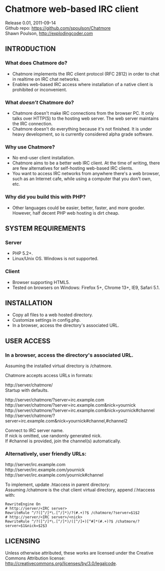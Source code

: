 Chatmore web-based IRC client
=============================

Release 0.01, 2011-09-14  
Github repo: https://github.com/spoulson/Chatmore  
Shawn Poulson, http://explodingcoder.com

INTRODUCTION
------------

### What does Chatmore do?
 - Chatmore implements the IRC client protocol (RFC 2812) in order to chat in realtime on IRC chat networks.
 - Enables web-based IRC access where installation of a native client is prohibited or inconvenient.

### What *doesn't* Chatmore do?
 - Chatmore doesn't make IRC connections from the browser PC.  It only talks over HTTP(S) to the hosting web server.  The web server maintains the IRC connection.
 - Chatmore doesn't do everything because it's not finished.  It is under heavy development, so is currently considered alpha grade software.

### Why use Chatmore?
 - No end-user client installation.
 - Chatmore aims to be a better web IRC client.  At the time of writing, there are few alternatives for self-hosting web-based IRC clients.
 - You want to access IRC networks from anywhere there's a web browser, such as an Internet cafe, while using a computer that you don't own, etc.

### Why did you build this with PHP?
 - Other languages could be easier, better, faster, and more gooder.  However, half decent PHP web hosting is dirt cheap.

SYSTEM REQUIREMENTS
-------------------

### Server
 - PHP 5.2+.
 - Linux/Unix OS.  Windows is not supported.

### Client
 - Browser supporting HTML5.
 - Tested on browsers on Windows: Firefox 5+, Chrome 13+, IE9, Safari 5.1.

INSTALLATION
------------

- Copy all files to a web hosted directory.
- Customize settings in config.php.
- In a browser, access the directory's associated URL.

USER ACCESS
-----------
### In a browser, access the directory's associated URL.  
 Assuming the installed virtual directory is /chatmore.  

 Chatmore accepts access URLs in formats:

http://server/chatmore/  
Startup with defaults.

http://server/chatmore/?server=irc.example.com  
http://server/chatmore/?server=irc.example.com&nick=yournick  
http://server/chatmore/?server=irc.example.com&nick=yournick#channel
http://server/chatmore/?server=irc.example.com&nick=yournick#channel,#channel2

Connect to IRC server name.  
If nick is omitted, use randomly generated nick.  
If #channel is provided, join the channel(s) automatically.

### Alternatively, user friendly URLs:
http://server/irc.example.com  
http://server/irc.example.com/yournick  
http://server/irc.example.com/yournick#channel

To implement, update .htaccess in parent directory:  
Assuming /chatmore is the chat client virtual directory, append /.htaccess with:

    RewriteEngine On  
    # http://server/<IRC server>  
    RewriteRule ^/?([^/]*\.[^/]*)/?(#.+)?$ /chatmore/?server=$1$2  
    # http://server/<IRC server>/<nick>  
    RewriteRule ^/?([^/]*\.[^/]*)/([^/]+)[^#]*(#.+)?$ /chatmore/?server=$1&nick=$2$3

LICENSING
---------

Unless otherwise attributed, these works are licensed under the Creative Commons Attribution license:  
http://creativecommons.org/licenses/by/3.0/legalcode.
